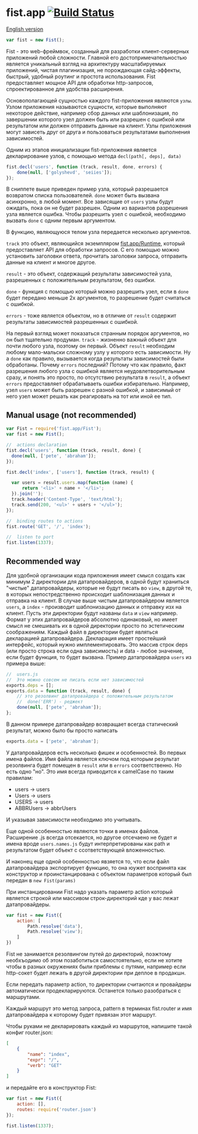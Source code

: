 fist.app [![Build Status](https://travis-ci.org/fistlabs/fist.app.png?branch=v0.0.x)](https://travis-ci.org/fistlabs/fist.app)
=========

[English version](README.en.md)

```js
var fist = new Fist();
```

Fist - это web-фреймвок, созданный для разработки клиент-серверных приложений любой сложности. Главной его достопримечательностью является уникальный взгляд на архитектуру масштабируемых приложений, чистая плагинизация, не порождающая сайд-эффекты, быстрый, удобный роутинг и простота использования. Fist предоставляет мощное API для обработки http-запросов, спроектированное для удобства расширения.

Основополагающей сущностью каждого fist-приложения являются ```узлы```. Узлом приложения называются сущности, которые выполняют некоторое действие, например сбор данных или шаблонизация, по завершении которого узел должен быть или разрешен с ошибкой или результатом или должен отправить данные на клиент. Узлы приложения могут зависеть друг от друга и пользоваться результатами выполнения зависимостей.

Одним из этапов инициализации fist-приложения является декларирование узлов, с помощью метода ```decl(path[, deps], data)```

```js
fist.decl('users', function (track, result, done, errors) {
    done(null, ['golyshevd', 'seiies']);
});
```

В сниппете выше приведен пример узла, который разрешается возвратом списка пользователей. ```done``` может быть вызвана асинхронно, в любой момент. Все зависящие от ```users``` узлы будут ожидать, пока он не будет разрешен. Одним из вариантов разрешения узла является ошибка. Чтобы разрешить узел с ошибкой, необходимо вызвать ```done``` с одним первым аргументом.

В функцию, являющуюся телом узла передается несколько аргументов.

```track``` это объект, являющийся экземпляром [fist.app/Runtime](Runtime.js), который предоставляет API для обработки запросов. С его помощью можно установить заголовки ответа, прочитать заголовки запроса, отправить данные на клиент и многое другое.

```result``` - это объект, содержащий результаты зависимостей узла, разрешенных с положительным результатом, без ошибки.

```done``` - функция с помощью который можно разрешить узел, если в ```done``` будет передано меньше 2х аргументов, то разрешение будет считаться с ошибкой.

```errors``` - тоже является объектом, но в отличие от ```result``` содержит результаты зависимостей разрешенных с ошибкой.

На первый взгляд может показаться странным порядок аргументов, но он был тщательно продуман. ```track``` - жизненно важный объект для почти любого узла, поэтому он первый. Объект ```result``` необходим любому мало-мальски сложному узлу у которого есть зависимости. Ну а ```done``` как правило, вызывается когда результаты зависимостей были обработаны. Почему ```errors``` последний? Потому что как правило, факт разрешения любого узла с ошибкой является неудовлетворительным сразу, и понять это просто, по отсутствию результата в ```result```, а объект ```errors``` предоставляет обрабатываеть ошибки избирательно. Например, узел ```users``` может быть разрешен с разной ошибкой, и зависимый от него узел может решать как реагировать на тот или иной ее тип.



Manual usage (not recommended)
---------

```js
var Fist = require('fist.app/Fist');
var fist = new Fist();

//  actions declaration
fist.decl('users', function (track, result, done) {
  done(null, ['pete', 'abraham']);
});

fist.decl('index', ['users'], function (track, result) {

  var users = result.users.map(function (name) {
      return '<li>' + name + '</li>';
  }).join('');
  track.header('Content-Type', 'text/html');
  track.send(200, '<ul>' + users + '</ul>');
});

//  binding routes to actions
fist.route('GET', '/', 'index');

//  listen to port
fist.listen(1337);

```
Recommended way
---------

Для удобной организации кода приложения имеет смысл создать как минимум 2 директории для датапровайдеров, в одной будут храниться "чистые" датапровайдеры, которые не будут писать во ```view```, в другой те, в которых непостредственно происходит шаблонизация данных и отправка на клиент. В случае выше чистым датапровайдером является ```users```, а ```index``` - производит шаблонизацию данных и отправку изх на клиент.
Пусть эти директории будут названы ```data``` и ```view``` например. Формат у этих датапровайдеров абсолютно одинаковый, но имеет смысл не смешивать их в одной директории просто по эстетическим соображениям.
Каждый файл в директории будет являться декларацией датапровайдера. Декларация имеет простейший интерфейс, который нужно имплементировать. Это массив строк deps (или просто строка если одна зависимость) и data - любое значение, если будет функция, то будет вызвана. Пример датапровайдера ```users``` из примера выше:

```js
//  users.js
//  Это можно совсем не писать если нет зависимостей
exports.deps = [];
exports.data = function (track, result, done) {
    // это резолвинг датапровайдера с положительным результатом
    //  done('ERR') - реджект
    done(null, ['pete', 'abraham']);
};
```

В данном примере датапровайдер возвращает всегда статический результат, можно было бы просто написать
```js
exports.data = ['pete', 'abraham'];
```

У датапровайдеров есть несколько фишек и особенностей. Во первых имена файлов. Имя файла является ключом под которым результат резолвинга будет помещен в ```result``` или в ```errors``` соответственно. Но есть одно "но".
Это имя всегда приводится к camelCase по таким правилам:

 * users -> users
 * Users -> users
 * USERS -> users
 * ABBRUsers -> abbrUsers

И указывая зависимости необходимо это учитывать.

Еще одной особенностью являются точки в именах файлов. Расширение .js всегда отсекается, но другое отсечаено не будет и имена вроде ```users.names.js``` будут интерпретированы как path и результатом будет объект с ссответствующей вложенностью.

И наконец еще одной особенностью явзяется то, что если файл датапровайдера экспортирует функцию, то она юужет воспринята как конструктор и проинстанцирована с объектом параметров который был передан в ```new Fist(params)```

При инстанцировании Fist надо указать параметр action который является строкой или массивом строк-директорий кде у вас лежат датапровайдеры.
```js
var fist = new Fist({
    action: [
        Path.resolve('data'),
        Path.resolve('view');
    ]
})
```

Fist не занимается резолвингом путей до директорий, поэжтому необхъодимо об этом позаботиться самостоятельно, если не хотите чтобы в разных окружениях были приблемы с путями, например если http-сокет будет лежать в другой директории при деплое в продакшн.

Если передать параметр action, то директории считаются и провайдеры автоматически продекларируются. Останется только разобраться с маршрутами.

Каждый маршрут это метод запроса, pattern в терминах fist.router и имя датапровайдера к которому будет привязан этот маршрут.

Чтобы руками не декларировать каждый из маршрутов, напишите такой конфиг router.json:

```json
[
    {
        "name": "index",
        "expr": "/",
        "verb": "GET"
    }
]
```

и передайте его в конструктор Fist:

```js
var fist = new Fist({
    action: [],
    routes: require('router.json')
});

fist.listen(1337);
```
